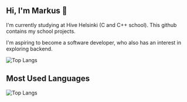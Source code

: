 ## Hi, I'm Markus 👋

I'm currently studying at Hive Helsinki (C and C++ school). This github contains my school projects.

I'm aspiring to become a software developer, who also has an interest in exploring backend. 

![Top Langs](https://github-readme-stats.vercel.app/api/top-langs/?username=Marsu4ever&layout=compact)


## Most Used Languages
![Top Langs](https://github-readme-stats.vercel.app/api/top-langs/?Marsu4ever=Marsu4ever&layout=compact)

<!--
**Marsu4ever/Marsu4ever** is a ✨ _special_ ✨ repository because its `README.md` (this file) appears on your GitHub profile.

Here are some ideas to get you started:

- 🔭 I’m currently working on ...
- 🌱 I’m currently learning ...
- 👯 I’m looking to collaborate on ...
- 🤔 I’m looking for help with ...
- 💬 Ask me about ...
- 📫 How to reach me: ...
- 😄 Pronouns: ...
- ⚡ Fun fact: ...
-->
